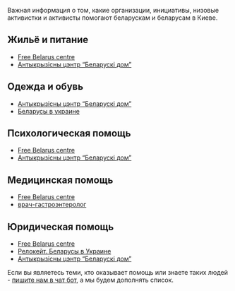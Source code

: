 Важная информация о том, какие организации, инициативы, низовые активистки и активисты помогают беларускам и беларусам в Киеве.

## Жильё и питание
* [Free Belarus centre](http://bit.ly/2WsR35P)
* [Антыкрызісны цэнтр “Беларускі дом”](https://docs.google.com/forms/d/1uTmlB5yiKabwmQsyDyeIr83gy4RIeL0Vh2aPPybFiOg/edit)

## Одежда и обувь
* [Антыкрызісны цэнтр “Беларускі дом”](https://docs.google.com/forms/d/1uTmlB5yiKabwmQsyDyeIr83gy4RIeL0Vh2aPPybFiOg/edit)
* [Беларусы в украине](https://t.me/bel_barahlo)

## Психологическая помощь
* [Free Belarus centre](http://bit.ly/3ajAt0I)
* [Антыкрызісны цэнтр “Беларускі дом”](https://docs.google.com/forms/d/1uTmlB5yiKabwmQsyDyeIr83gy4RIeL0Vh2aPPybFiOg/edit)

## Медицинская помощь
* [Free Belarus centre](http://bit.ly/2WsR35P)
* [врач-гастроэнтеролог](https://t.me/Microvaweoven)

## Юридическая помощь
* [Free Belarus centre](http://bit.ly/3mqNjfU)
* [Релокейт. Беларусы в Украине](https://t.me/relocatebelarus)
* [Антыкрызісны цэнтр “Беларускі дом”](https://docs.google.com/forms/d/1uTmlB5yiKabwmQsyDyeIr83gy4RIeL0Vh2aPPybFiOg/edit)

Если вы являетесь теми, кто оказывает помощь или знаете таких людей - [пишите нам в чат бот](https://t.me/dapamogakievbot), а мы будем дополнять список.
